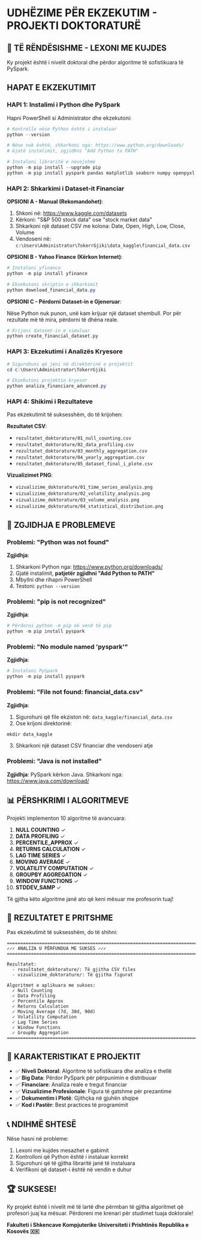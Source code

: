 # UDHËZIME PËR EKZEKUTIM - PROJEKTI DOKTORATURË

## 🚨 TË RËNDËSISHME - LEXONI ME KUJDES

Ky projekt është i nivelit doktoral dhe përdor algoritme të sofistikuara të PySpark.

## HAPAT E EKZEKUTIMIT

### HAPI 1: Instalimi i Python dhe PySpark

Hapni PowerShell si Administrator dhe ekzekutoni:

```powershell
# Kontrollo nëse Python është i instaluar
python --version

# Nëse nuk është, shkarkoni nga: https://www.python.org/downloads/
# Gjatë instalimit, zgjidhni "Add Python to PATH"

# Instaloni libraritë e nevojshme
python -m pip install --upgrade pip
python -m pip install pyspark pandas matplotlib seaborn numpy openpyxl
```

### HAPI 2: Shkarkimi i Dataset-it Financiar

**OPSIONI A - Manual (Rekomandohet)**:

1. Shkoni në: https://www.kaggle.com/datasets
2. Kërkoni: "S&P 500 stock data" ose "stock market data"
3. Shkarkoni një dataset CSV me kolona: Date, Open, High, Low, Close, Volume
4. Vendoseni në: `c:\Users\Administrator\TokerrGjiki\data_kaggle\financial_data.csv`

**OPSIONI B - Yahoo Finance (Kërkon Internet)**:

```powershell
# Instaloni yfinance
python -m pip install yfinance

# Ekzekutoni skriptin e shkarkimit
python download_financial_data.py
```

**OPSIONI C - Përdorni Dataset-in e Gjeneruar**:

Nëse Python nuk punon, unë kam krijuar një dataset shembull. Por për rezultate më të mira, përdorni të dhëna reale.

```powershell
# Krijoni dataset-in e simuluar
python create_financial_dataset.py
```

### HAPI 3: Ekzekutimi i Analizës Kryesore

```powershell
# Sigurohuni që jeni në direktorinë e projektit
cd c:\Users\Administrator\TokerrGjiki

# Ekzekutoni projektin kryesor
python analiza_financiare_advanced.py
```

### HAPI 4: Shikimi i Rezultateve

Pas ekzekutimit të suksesshëm, do të krijohen:

**Rezultatet CSV**:
- `rezultatet_doktorature/01_null_counting.csv`
- `rezultatet_doktorature/02_data_profiling.csv`
- `rezultatet_doktorature/03_monthly_aggregation.csv`
- `rezultatet_doktorature/04_yearly_aggregation.csv`
- `rezultatet_doktorature/05_dataset_final_i_plote.csv`

**Vizualizimet PNG**:
- `vizualizime_doktorature/01_time_series_analysis.png`
- `vizualizime_doktorature/02_volatility_analysis.png`
- `vizualizime_doktorature/03_volume_analysis.png`
- `vizualizime_doktorature/04_statistical_distribution.png`

## 🔧 ZGJIDHJA E PROBLEMEVE

### Problemi: "Python was not found"

**Zgjidhja**:
1. Shkarkoni Python nga: https://www.python.org/downloads/
2. Gjatë instalimit, **patjetër zgjidhni "Add Python to PATH"**
3. Mbyllni dhe rihapni PowerShell
4. Testoni: `python --version`

### Problemi: "pip is not recognized"

**Zgjidhja**:
```powershell
# Përdorni python -m pip në vend të pip
python -m pip install pyspark
```

### Problemi: "No module named 'pyspark'"

**Zgjidhja**:
```powershell
# Instaloni PySpark
python -m pip install pyspark
```

### Problemi: "File not found: financial_data.csv"

**Zgjidhja**:
1. Sigurohuni që file ekziston në: `data_kaggle/financial_data.csv`
2. Ose krijoni direktorinë:
```powershell
mkdir data_kaggle
```
3. Shkarkoni një dataset CSV financiar dhe vendoseni atje

### Problemi: "Java is not installed"

**Zgjidhja**:
PySpark kërkon Java. Shkarkoni nga: https://www.java.com/download/

## 📊 PËRSHKRIMI I ALGORITMEVE

Projekti implementon 10 algoritme të avancuara:

1. **NULL COUNTING** ✓
2. **DATA PROFILING** ✓
3. **PERCENTILE_APPROX** ✓
4. **RETURNS CALCULATION** ✓
5. **LAG TIME SERIES** ✓
6. **MOVING AVERAGE** ✓
7. **VOLATILITY COMPUTATION** ✓
8. **GROUPBY AGGREGATION** ✓
9. **WINDOW FUNCTIONS** ✓
10. **STDDEV_SAMP** ✓

Të gjitha këto algoritme janë ato që keni mësuar me profesorin tuaj!

## 🎯 REZULTATET E PRITSHME

Pas ekzekutimit të suksesshëm, do të shihni:

```
================================================================================
✓✓✓ ANALIZA U PËRFUNDUA ME SUKSES ✓✓✓
================================================================================

Rezultatet:
  - rezultatet_doktorature/: Të gjitha CSV files
  - vizualizime_doktorature/: Të gjitha figurat

Algoritmet e aplikuara me sukses:
  ✓ Null Counting
  ✓ Data Profiling
  ✓ Percentile Approx
  ✓ Returns Calculation
  ✓ Moving Average (7d, 30d, 90d)
  ✓ Volatility Computation
  ✓ Lag Time Series
  ✓ Window Functions
  ✓ GroupBy Aggregation
================================================================================
```

## 💪 KARAKTERISTIKAT E PROJEKTIT

- ✅ **Niveli Doktoral**: Algoritme të sofistikuara dhe analiza e thellë
- ✅ **Big Data**: Përdor PySpark për përpunimin e distribuuar
- ✅ **Financiare**: Analiza reale e tregut financiar
- ✅ **Vizualizime Profesionale**: Figura të gatshme për prezantime
- ✅ **Dokumentim i Plotë**: Gjithçka në gjuhën shqipe
- ✅ **Kod i Pastër**: Best practices të programimit

## 📞 NDIHMË SHTESË

Nëse hasni në probleme:

1. Lexoni me kujdes mesazhet e gabimit
2. Kontrolloni që Python është i instaluar korrekt
3. Sigurohuni që të gjitha libraritë janë të instaluara
4. Verifikoni që dataset-i është në vendin e duhur

## 🏆 SUKSESE!

Ky projekt është i nivelit më të lartë dhe përmban të gjitha algoritmet që profesori juaj ka mësuar. Përdoreni me krenari për studimet tuaja doktorale!

**Fakulteti i Shkencave Kompjuterike**
**Universiteti i Prishtinës**
**Republika e Kosovës 🇽🇰**
